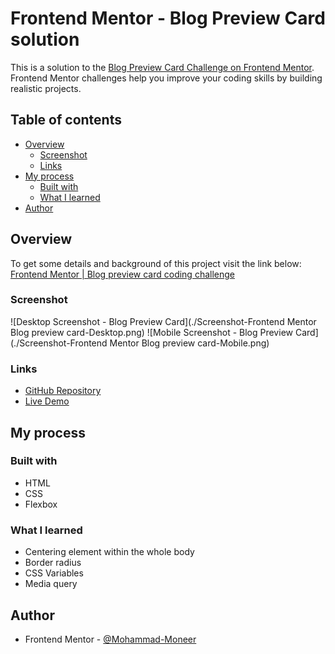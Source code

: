 # Frontend Mentor - Blog Preview Card solution

This is a solution to the [Blog Preview Card Challenge on Frontend Mentor](https://www.frontendmentor.io/challenges/blog-preview-card-ckPaj01IcS). Frontend Mentor challenges help you improve your coding skills by building realistic projects. 

## Table of contents

- [Overview](#overview)
  - [Screenshot](#screenshot)
  - [Links](#links)
- [My process](#my-process)
  - [Built with](#built-with)
  - [What I learned](#what-i-learned)
- [Author](#author)


## Overview
To get some details and background of this project visit the link below:
[Frontend Mentor | Blog preview card coding challenge](https://www.frontendmentor.io/challenges/blog-preview-card-ckPaj01IcS)

### Screenshot

![Desktop Screenshot - Blog Preview Card](./Screenshot-Frontend Mentor Blog preview card-Desktop.png)
![Mobile Screenshot - Blog Preview Card](./Screenshot-Frontend Mentor Blog preview card-Mobile.png)

### Links

- [GitHub Repository](https://github.com/Mohammad-Moneer/Blog-Preview-Card)
- [Live Demo](https://mohammad-moneer.github.io/Blog-Preview-Card/)

## My process

### Built with

- HTML
- CSS
- Flexbox


### What I learned

- Centering element within the whole body
- Border radius
- CSS Variables
- Media query

## Author

- Frontend Mentor - [@Mohammad-Moneer](https://www.frontendmentor.io/profile/Mohammad-Moneer)